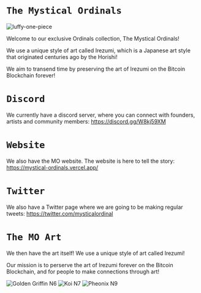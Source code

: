 # ` The Mystical Ordinals `

![luffy-one-piece](https://github.com/ShivgunGaming/Mystical-Ordinals/assets/102505925/a1f9f8ce-c794-49c4-8ebe-af5b50706411)

Welcome to our exclusive Ordinals collection, The Mystical Ordinals! 

We use a unique style of art called Irezumi, which is a Japanese art style that originated centuries ago by the Horishi! 

We aim to transend time by preserving the art of Irezumi on the Bitcoin Blockchain forever!


# ` Discord `

We currently have a discord server, where you can connect with founders, artists and community members: https://discord.gg/W8kj59XM

# ` Website `

We also have the MO website. The website is here to tell the story: https://mystical-ordinals.vercel.app/

# ` Twitter `

We also have a Twitter page where we are going to be making regular tweets: https://twitter.com/mysticalordinal

# ` The MO Art `

We then have the art itself! We use a unique style of art called Irezumi!

Our mission is to perserve the art of Irezumi forever on the Bitcoin Blockchain, and for people to make connections through art!

![Golden Griffin N6](https://github.com/ShivgunGaming/Mystical-Ordinals/assets/102505925/8eb0a0c9-62ad-44f1-99dd-32cdfe2df950)
![Koi N7](https://github.com/ShivgunGaming/Mystical-Ordinals/assets/102505925/99f7322d-f665-4c4a-89c0-78faf16ae42c)
![Pheonix N9](https://github.com/ShivgunGaming/Mystical-Ordinals/assets/102505925/5bb90ede-2fee-41d4-bb85-7356dbd5d040)
